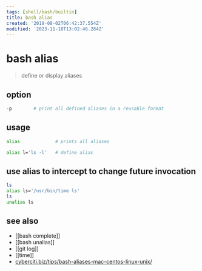 ```yaml
---
tags: [shell/bash/builtin]
title: bash alias
created: '2019-08-02T06:42:37.554Z'
modified: '2023-11-18T13:02:46.284Z'
---
```


# bash alias

> define or display aliases

## option

```sh
-p        # print all defined aliases in a reusable format
```

## usage

```sh
alias             # prints all aliases

alias l='ls -l'   # define alias
```

## use alias to intercept to change future invocation

```sh
ls
alias ls='/usr/bin/time ls'
ls
unalias ls
```

## see also

- [[bash complete]]
- [[bash unalias]]
- [[git log]]
- [[time]]
- [cyberciti.biz/tips/bash-aliases-mac-centos-linux-unix/](https://www.cyberciti.biz/tips/bash-aliases-mac-centos-linux-unix.html/)

